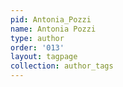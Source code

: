 ```yaml
---
pid: Antonia_Pozzi
name: Antonia Pozzi
type: author
order: '013'
layout: tagpage
collection: author_tags
---
```

